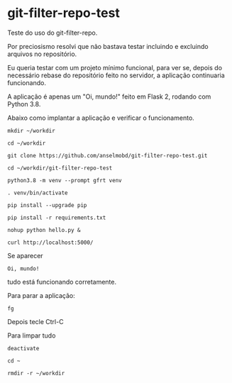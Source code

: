 # git-filter-repo-test

Teste do uso do git-filter-repo.

Por preciosismo resolvi que não bastava testar incluindo e excluindo arquivos no repositório.

Eu queria testar com um projeto mínimo funcional, para ver se, depois do necessário rebase do repositório feito no servidor, a aplicação continuaria funcionando.

A aplicação é apenas um "Oi, mundo!" feito em Flask 2, rodando com Python 3.8.

Abaixo como implantar a aplicação e verificar o funcionamento.

```
mkdir ~/workdir

cd ~/workdir

git clone https://github.com/anselmobd/git-filter-repo-test.git

cd ~/workdir/git-filter-repo-test

python3.8 -m venv --prompt gfrt venv

. venv/bin/activate

pip install --upgrade pip

pip install -r requirements.txt

nohup python hello.py &

curl http://localhost:5000/
```

Se aparecer
```
Oi, mundo!
```
tudo está funcionando corretamente.

Para parar a aplicação:

```
fg
```

Depois tecle Ctrl-C

Para limpar tudo

```
deactivate

cd ~

rmdir -r ~/workdir

```
